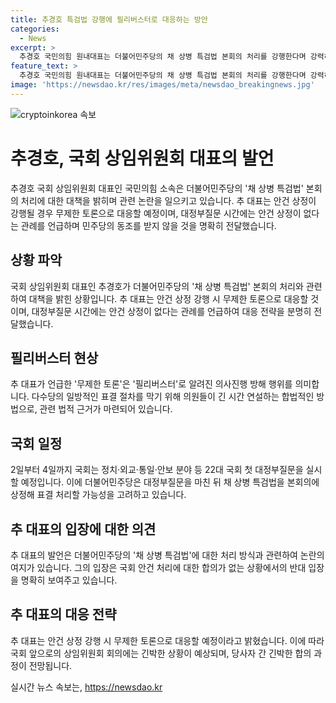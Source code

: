```yaml
---
title: 추경호 특검법 강행에 필리버스터로 대응하는 방안
categories:
  - News
excerpt: >
  추경호 국민의힘 원내대표는 더불어민주당의 채 상병 특검법 본회의 처리를 강행한다며 강력히 항의하고, 무제한 토론으로 대응할 예정이라고 밝혔습니다. 원내대표는 대정부질문 시간에는 기본적으로 안건 상정이 없다며 이를 강조하고, 이에 대해 민주당의 원하는 대로 안건을 처리하려는 것에 강한 반발을 피력했습니다. 이에 대한 대비책으로서 무제한 토론을 언급하며 논의가 예상됩니다. 민주당은 대정부질문 이후 채 상병 특검법을 본회의에 상정해 처리할 가능성을 검토 중이라고 전해졌습니다.
feature_text: >
  추경호 국민의힘 원내대표는 더불어민주당의 채 상병 특검법 본회의 처리를 강행한다며 강력히 항의하고, 무제한 토론으로 대응할 예정이라고 밝혔습니다. 원내대표는 대정부질문 시간에는 기본적으로 안건 상정이 없다며 이를 강조하고, 이에 대해 민주당의 원하는 대로 안건을 처리하려는 것에 강한 반발을 피력했습니다. 이에 대한 대비책으로서 무제한 토론을 언급하며 논의가 예상됩니다. 민주당은 대정부질문 이후 채 상병 특검법을 본회의에 상정해 처리할 가능성을 검토 중이라고 전해졌습니다.
image: 'https://newsdao.kr/res/images/meta/newsdao_breakingnews.jpg'
---
```


<p><img src="https://newsdao.kr/res/images/meta/newsdao_breakingnews.jpg" alt="cryptoinkorea 속보" /></p>

<h1>추경호, 국회 상임위원회 대표의 발언</h1>

<p data-ke-size="size16">추경호 국회 상임위원회 대표인 국민의힘 소속은 더불어민주당의 '채 상병 특검법' 본회의 처리에 대한 대책을 밝히며 관련 논란을 일으키고 있습니다. 추 대표는 안건 상정이 강행될 경우 무제한 토론으로 대응할 예정이며, 대정부질문 시간에는 안건 상정이 없다는 관례를 언급하며 민주당의 동조를 받지 않을 것을 명확히 전달했습니다.</p>

<h2 data-ke-size="size26">상황 파악</h2>

<p>국회 상임위원회 대표인 추경호가 더불어민주당의 '채 상병 특검법' 본회의 처리와 관련하여 대책을 밝힌 상황입니다. 추 대표는 안건 상정 강행 시 무제한 토론으로 대응할 것이며, 대정부질문 시간에는 안건 상정이 없다는 관례를 언급하여 대응 전략을 분명히 전달했습니다.</p>

<h2 data-ke-size="size26">필리버스터 현상</h2>

<p data-ke-size="size16">추 대표가 언급한 '무제한 토론'은 '필리버스터'로 알려진 의사진행 방해 행위를 의미합니다. 다수당의 일방적인 표결 절차를 막기 위해 의원들이 긴 시간 연설하는 합법적인 방법으로, 관련 법적 근거가 마련되어 있습니다.</p>

<h2 data-ke-size="size26">국회 일정</h2>

<p data-ke-size="size16">2일부터 4일까지 국회는 정치·외교·통일·안보 분야 등 22대 국회 첫 대정부질문을 실시할 예정입니다. 이에 더불어민주당은 대정부질문을 마친 뒤 채 상병 특검법을 본회의에 상정해 표결 처리할 가능성을 고려하고 있습니다.</p>

<h2 data-ke-size="size26">추 대표의 입장에 대한 의견</h2>

<p data-ke-size="size16">추 대표의 발언은 더불어민주당의 '채 상병 특검법'에 대한 처리 방식과 관련하여 논란의 여지가 있습니다. 그의 입장은 국회 안건 처리에 대한 합의가 없는 상황에서의 반대 입장을 명확히 보여주고 있습니다.</p>

<h2 data-ke-size="size26">추 대표의 대응 전략</h2>

<p data-ke-size="size16">추 대표는 안건 상정 강행 시 무제한 토론으로 대응할 예정이라고 밝혔습니다. 이에 따라 국회 앞으로의 상임위원회 회의에는 긴박한 상황이 예상되며, 당사자 간 긴박한 합의 과정이 전망됩니다.</p>
실시간 뉴스 속보는, <a href="https://newsdao.kr" rel="dofollow">https://newsdao.kr</a>


